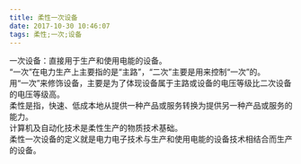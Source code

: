 ```yaml
---
title: 柔性一次设备
date: 2017-10-30 10:46:07
tags: 柔性;一次;设备
---
```

一次设备：直接用于生产和使用电能的设备。  
“一次”在电力生产上主要指的是“主路”，“二次”主要是用来控制“一次”的。  
用“一次”来修饰设备，主要是为了体现设备属于主路或设备的电压等级比二次设备的电压等级高。  
柔性是指，快速、低成本地从提供一种产品或服务转换为提供另一种产品或服务的能力。  
计算机及自动化技术是柔性生产的物质技术基础。  
柔性一次设备的定义就是电力电子技术与生产和使用电能的设备技术相结合而生产的设备。